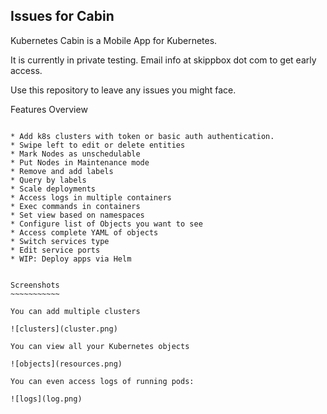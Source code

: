 Issues for Cabin
----------------

Kubernetes Cabin is a Mobile App for Kubernetes.

It is currently in private testing. Email info at skippbox dot com to get early access.

Use this repository to leave any issues you might face.

Features Overview
~~~~~~~~~~~~~~~~~

* Add k8s clusters with token or basic auth authentication.
* Swipe left to edit or delete entities
* Mark Nodes as unschedulable
* Put Nodes in Maintenance mode
* Remove and add labels
* Query by labels
* Scale deployments
* Access logs in multiple containers
* Exec commands in containers
* Set view based on namespaces
* Configure list of Objects you want to see
* Access complete YAML of objects
* Switch services type
* Edit service ports
* WIP: Deploy apps via Helm


Screenshots
~~~~~~~~~~~

You can add multiple clusters

![clusters](cluster.png)

You can view all your Kubernetes objects

![objects](resources.png)

You can even access logs of running pods:

![logs](log.png)
